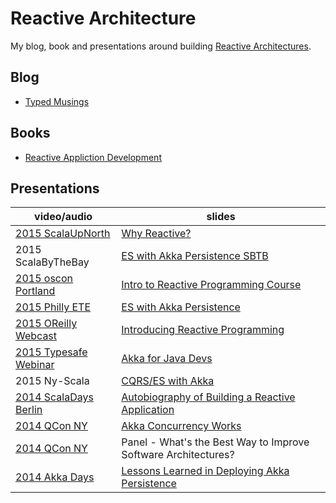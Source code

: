 # Reactive Architecture

My blog, book and presentations around building [Reactive Architectures](http://www.reactivemanifesto.org).

## Blog

* [Typed Musings](http://ironfish.github.io)

## Books

* [Reactive Appliction Development](http://manning.com/devore/?a_aid=ironfish&a_bid=39e254aa)

## Presentations

video/audio                                         | slides
--------------------------------------------------- | ------------------------------------------------------------------------------
[2015 ScalaUpNorth](http://tinyurl.com/nqvcfuw)     | [Why Reactive?](/pdf/why-reactive.pdf)
2015 ScalaByTheBay                                  | [ES with Akka Persistence SBTB](/pdf/dist_es_with_akka_persistence_sbtb.pdf)
[2015 oscon Portland](http://tinyurl.com/7dprkk)    | [Intro to Reactive Programming Course](http://tinyurl.com/nz2rgd6)
[2015 Philly ETE](http://tinyurl.com/pbnrnws)       | [ES with Akka Persistence](/pdf/dist_es_with_akka_pers.pdf)
[2015 OReilly Webcast](http://tinyurl.com/news2hq)  | [Introducing Reactive Programming](/pdf/intro_reactive_prog.pdf)
[2015 Typesafe Webinar](http://tinyurl.com/nhut99k) | [Akka for Java Devs](/pdf/akka_for_java_devs.pdf)
2015 Ny-Scala                                       | [CQRS/ES with Akka](/pdf/cqrs_es.pdf)
[2014 ScalaDays Berlin](http://tinyurl.com/op7gdmu) | [Autobiography of Building a Reactive Application](/pdf/autobiography_ra.pdf)
[2014 QCon NY](http://tinyurl.com/pjcbcce)          | [Akka Concurrency Works](/pdf/akka_concurrency_works.pdf)
[2014 QCon NY](http://tinyurl.com/nd8zalc)          | Panel - What's the Best Way to Improve Software Architectures?
[2014 Akka Days](http://tinyurl.com/o2zsens)        | [Lessons Learned in Deploying Akka Persistence](/pdf/lessons-akka-pers.pdf)


